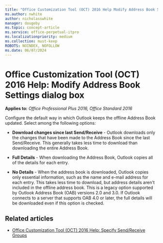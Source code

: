 ```yaml
---
title: "Office Customization Tool (OCT) 2016 Help Modify Address Book Settings dialog box"
ms.author: nwhite
author: nicholasswhite
manager: dougeby
ms.topic: concept-article
ms.service: office-perpetual-itpro
ms.localizationpriority: medium
ms.collection: must-keep
ROBOTS: NOINDEX, NOFOLLOW
ms.date: 06/07/2024
---
```


# Office Customization Tool (OCT) 2016 Help: Modify Address Book Settings dialog box

**Applies to:** *Office Professional Plus 2016, Office Standard 2016*

Configure the default way in which Outlook keeps the offline Address Book updated. Select among the following options:
  
- **Download changes since last Send/Receive** - Outlook downloads only the changes that have been made to the Address Book since the last Send/Receive. This generally takes less time to download than downloading the entire Address Book.

- **Full Details** - When downloading the Address Book, Outlook copies all of the details for each entry.

- **No Details** - When the address book is downloaded, Outlook copies only essential information, such as the name and e-mail address for each entry. This takes less time to download, but address details aren't included in the offline address book. This is a legacy option supported by Outlook Address Book (OAB) versions 2.0 and 3.0. If Outlook connects to a server that supports OAB 4.0 or later, the full details will be downloaded even if this option is checked.

## Related articles

- [Office Customization Tool (OCT) 2016 Help: Specify Send/Receive Groups](oct-2016-help-specify-send-receive-groups.md)